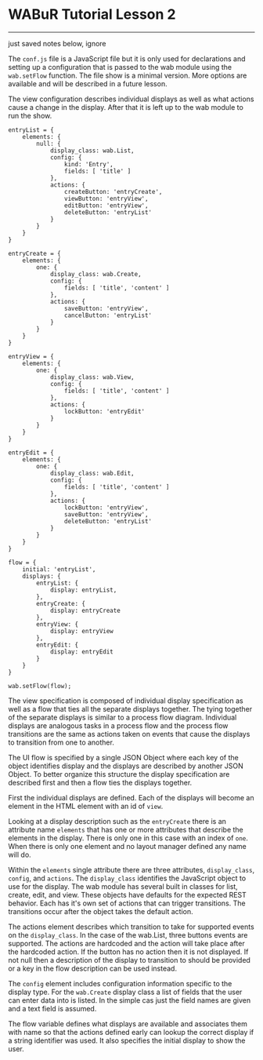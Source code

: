 
# WABuR Tutorial Lesson 2

----------------------------------------------------
just saved notes below, ignore


The `conf.js` file is a JavaScript file but it is only used for declarations
and setting up a configuration that is passed to the wab module using the
`wab.setFlow` function. The file show is a minimal version. More options are
available and will be described in a future lesson.

The view configuration describes individual displays as well as what actions
cause a change in the display. After that it is left up to the wab module to
run the show.

```
entryList = {
    elements: {
        null: {
            display_class: wab.List,
            config: {
                kind: 'Entry',
                fields: [ 'title' ]
            },
            actions: {
                createButton: 'entryCreate',
                viewButton: 'entryView',
                editButton: 'entryView',
                deleteButton: 'entryList'
            }
        }
    }
}

entryCreate = {
    elements: {
        one: {
            display_class: wab.Create,
            config: {
                fields: [ 'title', 'content' ]
            },
            actions: {
                saveButton: 'entryView',
                cancelButton: 'entryList'
            }
        }
    }
}

entryView = {
    elements: {
        one: {
            display_class: wab.View,
            config: {
                fields: [ 'title', 'content' ]
            },
            actions: {
                lockButton: 'entryEdit'
            }
        }
    }
}

entryEdit = {
    elements: {
        one: {
            display_class: wab.Edit,
            config: {
                fields: [ 'title', 'content' ]
            },
            actions: {
                lockButton: 'entryView',
                saveButton: 'entryView',
                deleteButton: 'entryList'
            }
        }
    }
}

flow = {
    initial: 'entryList',
    displays: {
        entryList: {
            display: entryList,
        },
        entryCreate: {
            display: entryCreate
        },
        entryView: {
            display: entryView
        },
        entryEdit: {
            display: entryEdit
        }
    }    
}

wab.setFlow(flow);
```

The view specification is composed of individual display specification as well
as a flow that ties all the separate displays together. The tying together of
the separate displays is similar to a process flow diagram. Individual
displays are analogous tasks in a process flow and the process flow
transitions are the same as actions taken on events that cause the displays to
transition from one to another.

The UI flow is specified by a single JSON Object where each key of the object
identifies display and the displays are described by another JSON Object. To
better organize this structure the display specification are described first
and then a flow ties the displays together.

First the individual displays are defined. Each of the
displays will become an element in the HTML element with an id of `view`.

Looking at a display description such as the `entryCreate` there is an
attribute name `elements` that has one or more attributes that describe the
elements in the display. There is only one in this case with an index of
`one`. When there is only one element and no layout manager defined any name
will do.

Within the `elements` single attribute there are three attributes,
`display_class`, `config`, and `actions`. The `display_class` identifies the
JavaScript object to use for the display. The wab module has several built in
classes for list, create, edit, and view. These objects have defaults for the
expected REST behavior. Each has it's own set of actions that can trigger
transitions. The transitions occur after the object takes the default action.

The actions element describes which transition to take for supported events on
the `display_class`. In the case of the wab.List, three buttons events are
supported. The actions are hardcoded and the action will take place after the
hardcoded action. If the button has no action then it is not displayed. If not
null then a description of the display to transition to should be provided or
a key in the flow description can be used instead.

The `config` element includes configuration information specific to the
display type. For the `wab.Create` display class a list of fields that the
user can enter data into is listed. In the simple cas just the field names are
given and a text field is assumed.

The flow variable defines what displays are available and associates them with
name so that the actions defined early can lookup the correct display if a
string identifier was used. It also specifies the initial display to show the
user.
